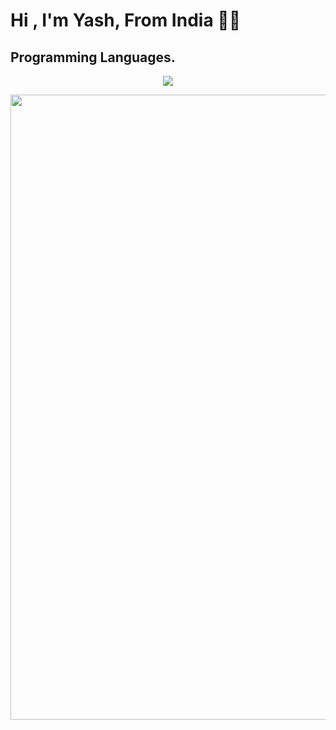 <h1 align="left"><b>Hi , I'm Yash, From India ✌🏻</b></h1>

## Programming Languages.
<p align="center">
  <a href="https://github.com/DenverCoder1/readme-typing-svg">
    <img src="https://readme-typing-svg.herokuapp.com?font=Cascadia+Code&color=green&size=25&center=true&vCenter=true&width=600&height=100&lines=I+am+interested+into+programming..&hearts;++;Python,+Java,+HTML,+CSS,+Javascript,+C#,+C&plus;&plus;,;Web+Development,;ReactJS,+NextJS,;Android+App+Development,;Active+Learner/Researcher,;Love+to+learn+new+stuffs..&hearts;"></a>
</p>
<img width="1000" hieght="1000" align="center" src="https://te.legra.ph/file/913cc634f84d32e32fde9.jpg" />

### 
